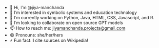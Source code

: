 - 👋 Hi, I’m @jiya-manchanda
- 👀 I’m interested in symbolic systems and education technology
- 🌱 I’m currently working on Python, Java, HTML, CSS, Javascript, and R.
- 💞️ I’m looking to collaborate on open source GPT models
- 📫 How to reach me: jiyamanchanda.projects@gmail.com
- 😄 Pronouns: she/her/hers
- ⚡ Fun fact: I cite sources on Wikipedia!

<!---
jiya-manchanda/jiya-manchanda is a ✨ special ✨ repository because its `README.md` (this file) appears on your GitHub profile.
You can click the Preview link to take a look at your changes.
--->
